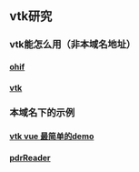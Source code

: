 ## vtk研究

### vtk能怎么用（非本域名地址）
#### [ohif](https://viewer.ohif.org/)
#### [vtk](https://kitware.github.io/vtk-js/)

### 本域名下的示例

#### [vtk vue 最简单的demo](./vtk/vtkVue.md)

#### [pdrReader](./vtk/pdrReader.md)